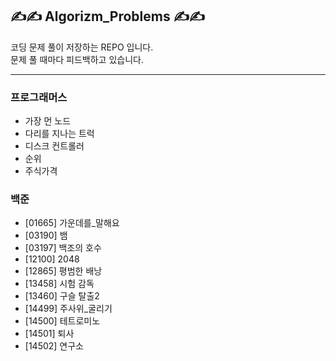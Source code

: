 ## ✍✍ Algorizm_Problems ✍✍
코딩 문제 풀이 저장하는 REPO 입니다.  
문제 풀 때마다 피드백하고 있습니다.  


***
### 프로그래머스
- 가장 먼 노드  
- 다리를 지나는 트럭  
- 디스크 컨트롤러 
- 순위 
- 주식가격  


### 백준
- [01665] 가운데를_말해요
- [03190] 뱀
- [03197] 백조의 호수
- [12100] 2048  
- [12865] 평범한 배낭  
- [13458] 시험 감독
- [13460] 구슬 탈출2  
- [14499] 주사위_굴리기
- [14500] 테트로미노
- [14501] 퇴사
- [14502] 연구소